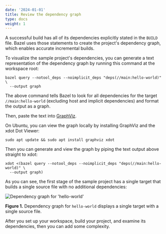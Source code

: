 ```yaml
---
date: '2024-01-01'
title: Review the dependency graph
type: docs
weight: 1
---
```


A successful build has all of its dependencies explicitly stated in the `BUILD`
file. Bazel uses those statements to create the project's dependency graph,
which enables accurate incremental builds.

To visualize the sample project's dependencies, you can generate a text
representation of the dependency graph by running this command at the
workspace root:

```text
bazel query --notool_deps --noimplicit_deps "deps(//main:hello-world)" \
  --output graph
```

The above command tells Bazel to look for all dependencies for the target
`//main:hello-world` (excluding host and implicit dependencies) and format the
output as a graph.

Then, paste the text into [GraphViz](http://www.webgraphviz.com/).

On Ubuntu, you can view the graph locally by installing GraphViz and the xdot
Dot Viewer:

```text
sudo apt update && sudo apt install graphviz xdot
```

Then you can generate and view the graph by piping the text output above
straight to xdot:

```text
xdot <(bazel query --notool_deps --noimplicit_deps "deps(//main:hello-world)" \
  --output graph)
```

As you can see, the first stage of the sample project has a single target
that builds a single source file with no additional dependencies:

![Dependency graph for 'hello-world'](/docs/images/cpp-tutorial-stage1.png "Dependency graph")

**Figure 1.** Dependency graph for `hello-world` displays a single target with a single
source file.

After you set up your workspace, build your project, and examine its
dependencies, then you can add some complexity.